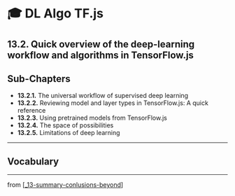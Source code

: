 # 🎓 DL Algo TF.js

## 13.2. Quick overview of the deep-learning workflow and algorithms in TensorFlow.js

## Sub-Chapters

- **13.2.1.** The universal workflow of supervised deep learning
- **13.2.2.** Reviewing model and layer types in TensorFlow.js: A quick reference
- **13.2.3.** Using pretrained models from TensorFlow.js
- **13.2.4.** The space of possibilities
- **13.2.5.** Limitations of deep learning

---

## Vocabulary

---
from [[_13-summary-conlusions-beyond]]

[//begin]: # "Autogenerated link references for markdown compatibility"
[_13-summary-conlusions-beyond]: ../_13-summary-conlusions-beyond.md "🎓 Conclusions"
[//end]: # "Autogenerated link references"